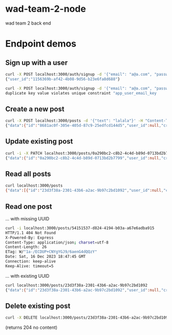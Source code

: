 # wad-team-2-node
wad team 2 back end

# Endpoint demos

## Sign up with a user

```bash
curl -X POST localhost:3000/auth/signup -d '{"email": "a@a.com", "password": "1234"}' -H "content-type:application/json"
{"user_id":"1156369b-af42-4b08-9d56-b23e6fa8d688"}

curl -X POST localhost:3000/auth/signup -d '{"email": "a@a.com", "password": "1234"}' -H "content-type:application/json"
duplicate key value violates unique constraint "app_user_email_key
```

## Create a new post

```bash
curl -X POST localhost:3000/posts -d '{"text": "lalala"}' -H "Content-Type: application/json"
{"data":{"id":"8681ac0f-305e-405d-87c9-25edfcd144d5","user_id":null,"created_at":"2023-12-17T13:13:20.307Z","text":"lalala","likes":0}}
```

## Update existing post

```bash
curl -i -X PATCH localhost:3000/posts/0a290bc2-c8b2-4c4d-b89d-0713bd2b7799 -d '{"text": "ghhhhhh"}' -H "Content-Type: application/json"
{"data":{"id":"0a290bc2-c8b2-4c4d-b89d-0713bd2b7799","user_id":null,"created_at":"2023-12-17T09:55:24.766Z","text":"ghhhhhh","likes":0}}
```

## Read all posts

```bash
curl localhost:3000/posts
{"data":[{"id":"23d3f38a-2301-43b6-a2ac-9b97c2bd1092","user_id":null,"created_at":"2023-12-16T18:14:18.197Z","text":"lalala","likes":0},{"id":"22c2bc0f-1344-4d44-a644-fad4548f0ca3","user_id":"1156369b-af42-4b08-9d56-b23e6fa8d688","created_at":"2023-12-16T18:14:27.701Z","text":"lalala","likes":0}]}
```

## Read one post

... with missing UUID
```bash
curl -i localhost:3000/posts/54151537-d824-4194-b03a-a67e6adba915
HTTP/1.1 404 Not Found
X-Powered-By: Express
Content-Type: application/json; charset=utf-8
Content-Length: 26
ETag: W/"1a-/ECDUP+CNYgYGJ9/6aenG4dQQzY"
Date: Sat, 16 Dec 2023 18:47:45 GMT
Connection: keep-alive
Keep-Alive: timeout=5
```

... with existing UUID
```bash
curl localhost:3000/posts/23d3f38a-2301-43b6-a2ac-9b97c2bd1092
{"data":{"id":"23d3f38a-2301-43b6-a2ac-9b97c2bd1092","user_id":null,"created_at":"2023-12-16T18:14:18.197Z","text":"lalala","likes":0}}
```

## Delete existing post

```bash
curl -X DELETE localhost:3000/posts/23d3f38a-2301-43b6-a2ac-9b97c2bd1092
```

(returns 204 no content)
